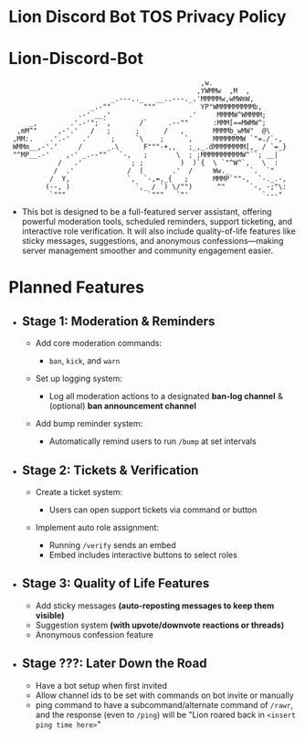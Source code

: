 # Lion Discord Bot TOS Privacy Policy
# Lion-Discord-Bot
```
                                               ,w.
                                              ,YWMMw  ,M  ,
                         _.---.._   __..---._.'MMMMMw,wMWmW,
                    _.-""        """           YP"WMMMMMMMMMb,
                 .-' __.'                   .'     MMMMW^WMMMM;
     _,        .'.-'"; `,       /`     .--""      :MMM[==MWMW^;
  ,mM^"     ,-'.'   /   ;      ;      /   ,       MMMMb_wMW"  @\
 ,MM:.    .'.-'   .'     ;     `\    ;     `,     MMMMMMMW `"=./`-,
 WMMm__,-'.'     /      _.\      F"""-+,,   ;_,_.dMMMMMMMM[,_ / `=_}
 "^MP__.-'    ,-' _.--""   `-,   ;       \  ; ;MMMMMMMMMMW^``; __|
            /   .'            ; ;         )  )`{  \ `"^W^`,   \  :
           /  .'             /  (       .'  /     Ww._     `.  `"
          /  Y,              `,  `-,=,_{   ;      MMMP`""-,  `-._.-,
         (--, )                `,_ / `) \/"")      ^"      `-, -;"\:
          `"""                    `"""   `"'                  `---" 
```


 - This bot is designed to be a full-featured server assistant, offering powerful moderation tools, scheduled reminders, support ticketing, and interactive role verification. It will also include quality-of-life features like sticky messages, suggestions, and anonymous confessions—making server management smoother and community engagement easier.


# Planned Features

- ## Stage 1: Moderation & Reminders
    - Add core moderation commands:
        - `ban`, `kick`, and `warn`

    - Set up logging system:
        -  Log all moderation actions to a designated **ban-log channel** & (optional) **ban announcement channel** 
    
    - Add bump reminder system:
        - Automatically remind users to run `/bump` at set intervals

- ## Stage 2: Tickets & Verification
    - Create a ticket system:
        - Users can open support tickets via command or button

    - Implement auto role assignment:
        - Running `/verify` sends an embed
        - Embed includes interactive buttons to select roles

- ## Stage 3: Quality of Life Features
    - Add sticky messages **(auto-reposting messages to keep them visible)**
    - Suggestion system **(with upvote/downvote reactions or threads)**
    - Anonymous confession feature

- ## Stage ???: Later Down the Road
    - Have a bot setup when first invited
    - Allow channel ids to be set with commands on bot invite or manually 
    - ping command to have a subcommand/alternate command of `/rawr`, and the response (even to `/ping`) will be "Lion roared back in `<insert ping time here>`"
